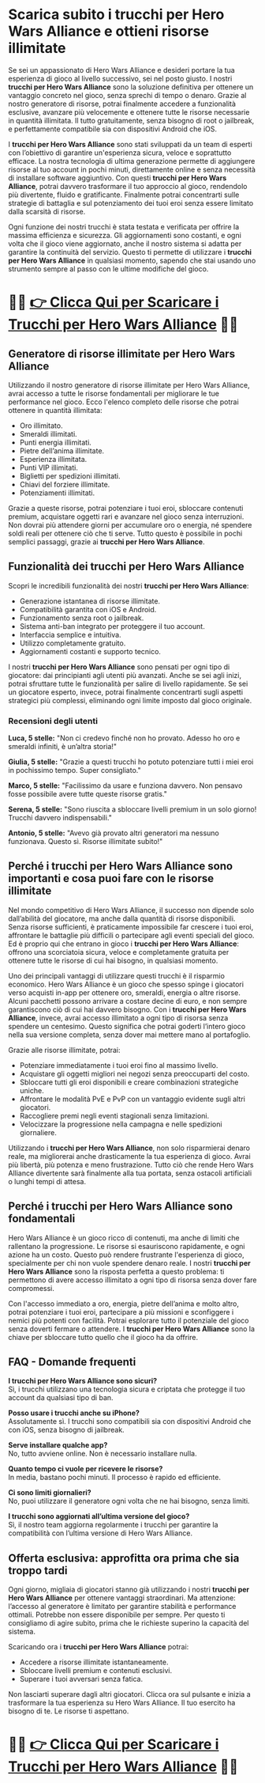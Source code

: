 <h1>Scarica subito i trucchi per Hero Wars Alliance e ottieni risorse illimitate</h1>

<p>Se sei un appassionato di Hero Wars Alliance e desideri portare la tua esperienza di gioco al livello successivo, sei nel posto giusto. I nostri <strong>trucchi per Hero Wars Alliance</strong> sono la soluzione definitiva per ottenere un vantaggio concreto nel gioco, senza sprechi di tempo o denaro. Grazie al nostro generatore di risorse, potrai finalmente accedere a funzionalità esclusive, avanzare più velocemente e ottenere tutte le risorse necessarie in quantità illimitata. Il tutto gratuitamente, senza bisogno di root o jailbreak, e perfettamente compatibile sia con dispositivi Android che iOS.</p>

<p>I <strong>trucchi per Hero Wars Alliance</strong> sono stati sviluppati da un team di esperti con l’obiettivo di garantire un'esperienza sicura, veloce e soprattutto efficace. La nostra tecnologia di ultima generazione permette di aggiungere risorse al tuo account in pochi minuti, direttamente online e senza necessità di installare software aggiuntivo. Con questi <strong>trucchi per Hero Wars Alliance</strong>, potrai davvero trasformare il tuo approccio al gioco, rendendolo più divertente, fluido e gratificante. Finalmente potrai concentrarti sulle strategie di battaglia e sul potenziamento dei tuoi eroi senza essere limitato dalla scarsità di risorse.</p>

<p>Ogni funzione dei nostri trucchi è stata testata e verificata per offrire la massima efficienza e sicurezza. Gli aggiornamenti sono costanti, e ogni volta che il gioco viene aggiornato, anche il nostro sistema si adatta per garantire la continuità del servizio. Questo ti permette di utilizzare i <strong>trucchi per Hero Wars Alliance</strong> in qualsiasi momento, sapendo che stai usando uno strumento sempre al passo con le ultime modifiche del gioco.</p>

# 🔴🔴 **[👉 Clicca Qui per Scaricare i Trucchi per Hero Wars Alliance](https://tinyurl.com/GiochiOnTheGo)** 🔴🔴

<h2>Generatore di risorse illimitate per Hero Wars Alliance</h2>

<p>Utilizzando il nostro generatore di risorse illimitate per Hero Wars Alliance, avrai accesso a tutte le risorse fondamentali per migliorare le tue performance nel gioco. Ecco l'elenco completo delle risorse che potrai ottenere in quantità illimitata:</p>

<ul>
  <li>Oro illimitato.</li>
  <li>Smeraldi illimitati.</li>
  <li>Punti energia illimitati.</li>
  <li>Pietre dell’anima illimitate.</li>
  <li>Esperienza illimitata.</li>
  <li>Punti VIP illimitati.</li>
  <li>Biglietti per spedizioni illimitati.</li>
  <li>Chiavi del forziere illimitate.</li>
  <li>Potenziamenti illimitati.</li>
</ul>

<p>Grazie a queste risorse, potrai potenziare i tuoi eroi, sbloccare contenuti premium, acquistare oggetti rari e avanzare nel gioco senza interruzioni. Non dovrai più attendere giorni per accumulare oro o energia, né spendere soldi reali per ottenere ciò che ti serve. Tutto questo è possibile in pochi semplici passaggi, grazie ai <strong>trucchi per Hero Wars Alliance</strong>.</p>

<h2>Funzionalità dei trucchi per Hero Wars Alliance</h2>

<p>Scopri le incredibili funzionalità dei nostri <strong>trucchi per Hero Wars Alliance</strong>:</p>

<ul>
  <li>Generazione istantanea di risorse illimitate.</li>
  <li>Compatibilità garantita con iOS e Android.</li>
  <li>Funzionamento senza root o jailbreak.</li>
  <li>Sistema anti-ban integrato per proteggere il tuo account.</li>
  <li>Interfaccia semplice e intuitiva.</li>
  <li>Utilizzo completamente gratuito.</li>
  <li>Aggiornamenti costanti e supporto tecnico.</li>
</ul>

<p>I nostri <strong>trucchi per Hero Wars Alliance</strong> sono pensati per ogni tipo di giocatore: dai principianti agli utenti più avanzati. Anche se sei agli inizi, potrai sfruttare tutte le funzionalità per salire di livello rapidamente. Se sei un giocatore esperto, invece, potrai finalmente concentrarti sugli aspetti strategici più complessi, eliminando ogni limite imposto dal gioco originale.</p>

<h3>Recensioni degli utenti</h3>

<p><strong>Luca, 5 stelle:</strong> "Non ci credevo finché non ho provato. Adesso ho oro e smeraldi infiniti, è un’altra storia!"</p>
<p><strong>Giulia, 5 stelle:</strong> "Grazie a questi trucchi ho potuto potenziare tutti i miei eroi in pochissimo tempo. Super consigliato."</p>
<p><strong>Marco, 5 stelle:</strong> "Facilissimo da usare e funziona davvero. Non pensavo fosse possibile avere tutte queste risorse gratis."</p>
<p><strong>Serena, 5 stelle:</strong> "Sono riuscita a sbloccare livelli premium in un solo giorno! Trucchi davvero indispensabili."</p>
<p><strong>Antonio, 5 stelle:</strong> "Avevo già provato altri generatori ma nessuno funzionava. Questo sì. Risorse illimitate subito!"</p>

<h2>Perché i trucchi per Hero Wars Alliance sono importanti e cosa puoi fare con le risorse illimitate</h2>

<p>Nel mondo competitivo di Hero Wars Alliance, il successo non dipende solo dall’abilità del giocatore, ma anche dalla quantità di risorse disponibili. Senza risorse sufficienti, è praticamente impossibile far crescere i tuoi eroi, affrontare le battaglie più difficili o partecipare agli eventi speciali del gioco. Ed è proprio qui che entrano in gioco i <strong>trucchi per Hero Wars Alliance</strong>: offrono una scorciatoia sicura, veloce e completamente gratuita per ottenere tutte le risorse di cui hai bisogno, in qualsiasi momento.</p>

<p>Uno dei principali vantaggi di utilizzare questi trucchi è il risparmio economico. Hero Wars Alliance è un gioco che spesso spinge i giocatori verso acquisti in-app per ottenere oro, smeraldi, energia o altre risorse. Alcuni pacchetti possono arrivare a costare decine di euro, e non sempre garantiscono ciò di cui hai davvero bisogno. Con i <strong>trucchi per Hero Wars Alliance</strong>, invece, avrai accesso illimitato a ogni tipo di risorsa senza spendere un centesimo. Questo significa che potrai goderti l’intero gioco nella sua versione completa, senza dover mai mettere mano al portafoglio.</p>

<p>Grazie alle risorse illimitate, potrai:</p>

<ul>
  <li>Potenziare immediatamente i tuoi eroi fino al massimo livello.</li>
  <li>Acquistare gli oggetti migliori nei negozi senza preoccuparti del costo.</li>
  <li>Sbloccare tutti gli eroi disponibili e creare combinazioni strategiche uniche.</li>
  <li>Affrontare le modalità PvE e PvP con un vantaggio evidente sugli altri giocatori.</li>
  <li>Raccogliere premi negli eventi stagionali senza limitazioni.</li>
  <li>Velocizzare la progressione nella campagna e nelle spedizioni giornaliere.</li>
</ul>

<p>Utilizzando i <strong>trucchi per Hero Wars Alliance</strong>, non solo risparmierai denaro reale, ma migliorerai anche drasticamente la tua esperienza di gioco. Avrai più libertà, più potenza e meno frustrazione. Tutto ciò che rende Hero Wars Alliance divertente sarà finalmente alla tua portata, senza ostacoli artificiali o lunghi tempi di attesa.</p>

<h2>Perché i trucchi per Hero Wars Alliance sono fondamentali</h2>

<p>Hero Wars Alliance è un gioco ricco di contenuti, ma anche di limiti che rallentano la progressione. Le risorse si esauriscono rapidamente, e ogni azione ha un costo. Questo può rendere frustrante l'esperienza di gioco, specialmente per chi non vuole spendere denaro reale. I nostri <strong>trucchi per Hero Wars Alliance</strong> sono la risposta perfetta a questo problema: ti permettono di avere accesso illimitato a ogni tipo di risorsa senza dover fare compromessi.</p>

<p>Con l'accesso immediato a oro, energia, pietre dell’anima e molto altro, potrai potenziare i tuoi eroi, partecipare a più missioni e sconfiggere i nemici più potenti con facilità. Potrai esplorare tutto il potenziale del gioco senza doverti fermare o attendere. I <strong>trucchi per Hero Wars Alliance</strong> sono la chiave per sbloccare tutto quello che il gioco ha da offrire.</p>

<h2>FAQ - Domande frequenti</h2>

<p><strong>I trucchi per Hero Wars Alliance sono sicuri?</strong><br>
Sì, i trucchi utilizzano una tecnologia sicura e criptata che protegge il tuo account da qualsiasi tipo di ban.</p>

<p><strong>Posso usare i trucchi anche su iPhone?</strong><br>
Assolutamente sì. I trucchi sono compatibili sia con dispositivi Android che con iOS, senza bisogno di jailbreak.</p>

<p><strong>Serve installare qualche app?</strong><br>
No, tutto avviene online. Non è necessario installare nulla.</p>

<p><strong>Quanto tempo ci vuole per ricevere le risorse?</strong><br>
In media, bastano pochi minuti. Il processo è rapido ed efficiente.</p>

<p><strong>Ci sono limiti giornalieri?</strong><br>
No, puoi utilizzare il generatore ogni volta che ne hai bisogno, senza limiti.</p>

<p><strong>I trucchi sono aggiornati all’ultima versione del gioco?</strong><br>
Sì, il nostro team aggiorna regolarmente i trucchi per garantire la compatibilità con l’ultima versione di Hero Wars Alliance.</p>

<h2>Offerta esclusiva: approfitta ora prima che sia troppo tardi</h2>

<p>Ogni giorno, migliaia di giocatori stanno già utilizzando i nostri <strong>trucchi per Hero Wars Alliance</strong> per ottenere vantaggi straordinari. Ma attenzione: l’accesso al generatore è limitato per garantire stabilità e performance ottimali. Potrebbe non essere disponibile per sempre. Per questo ti consigliamo di agire subito, prima che le richieste superino la capacità del sistema.</p>

<p>Scaricando ora i <strong>trucchi per Hero Wars Alliance</strong> potrai:</p>

<ul>
  <li>Accedere a risorse illimitate istantaneamente.</li>
  <li>Sbloccare livelli premium e contenuti esclusivi.</li>
  <li>Superare i tuoi avversari senza fatica.</li>
</ul>

<p>Non lasciarti superare dagli altri giocatori. Clicca ora sul pulsante e inizia a trasformare la tua esperienza su Hero Wars Alliance. Il tuo esercito ha bisogno di te. Le risorse ti aspettano.</p>

# 🔴🔴 **[👉 Clicca Qui per Scaricare i Trucchi per Hero Wars Alliance](https://tinyurl.com/GiochiOnTheGo)** 🔴🔴
